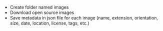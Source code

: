 - Create folder named images
- Download open source images
- Save metadata in json file for each image (name, extension, orientation, size, date, location, license, tags, etc.)